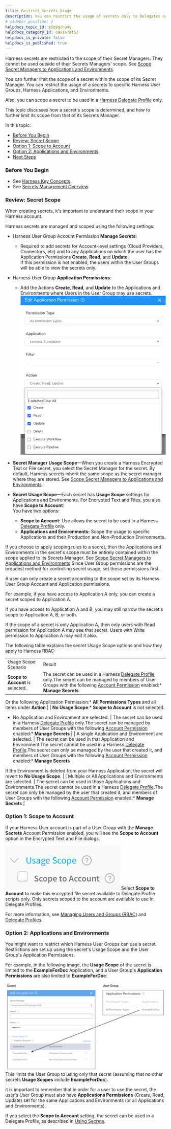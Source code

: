 ```yaml
---
title: Restrict Secrets Usage
description: You can restrict the usage of secrets only to Delegates or to specific Harness User Groups.
# sidebar_position: 2
helpdocs_topic_id: e5q9qcho4y
helpdocs_category_id: o9x167at52
helpdocs_is_private: false
helpdocs_is_published: true
---
```


Harness secrets are restricted to the scope of their Secret Managers. They cannot be used outside of their Secrets Managers' scope. See [Scope Secret Managers to Applications and Environments](scope-secret-managers-to-applications-and-environments.md).

You can further limit the scope of a secret within the scope of its Secret Manager. You can restrict the usage of a secrets to specific Harness User Groups, Harness Applications, and Environments.

Also, you can scope a secret to be used in a [Harness Delegate Profile](../../account/manage-delegates/use-a-secret-in-a-delegate-profile.md) only.

This topic discusses how a secret's scope is determined, and how to further limit its scope from that of its Secrets Manager.

In this topic:

* [Before You Begin](#before_you_begin)
* [Review: Secret Scope](#review_secret_scope)
* [Option 1: Scope to Account](#option_1_scope_to_account)
* [Option 2: Applications and Environments](#option_2_applications_and_environments)
* [Next Steps](#next_steps)

### Before You Begin

* See [Harness Key Concepts](https://docs.harness.io/article/4o7oqwih6h-harness-key-concepts).
* See [Secrets Management Overview](secret-management.md).

### Review: Secret Scope

When creating secrets, it's important to understand their scope in your Harness account.

Harness secrets are managed and scoped using the following settings:

* Harness User Group Account Permission **Manage Secrets**:
	+ Required to add secrets for Account-level settings (Cloud Providers, Connectors, etc) and to any Applications on which the user has the Application Permissions **Create**, **Read**, and **Update**.  
	If this permission is not enabled, the users within the User Groups will be able to view the secrets only.
* Harness User Group **Application Permissions**:
	+ Add the Actions **Create**, **Read**, and **Update** to the Applications and Environments where Users in the User Group may use secrets.![](./static/restrict-secrets-usage-56.png)

* **Secret Manager Usage Scope**—When you create a Harness Encrypted Text or File secret, you select the Secret Manager for the secret. By default, Harness secrets inherit the same scope as the secret manager where they are stored. See [Scope Secret Managers to Applications and Environments](scope-secret-managers-to-applications-and-environments.md).
* **Secret** **Usage Scope**—Each secret has **Usage Scope** settings for Applications and Environments. For Encrypted Text and Files, you also have **Scope to Account**:  
You have two options:
	+ **Scope to Account:** Use allows the secret to be used in a Harness [Delegate Profile](../../account/manage-delegates/delegate-installation.md) only.
	+ **Applications and Environments:** Scope the usage to specific Applications and their Production and Non-Production Environments.

If you choose to apply scoping rules to a secret, then the Applications and Environments in the secret's scope must be entirely contained within the scope applied to its Secrets Manager. See [Scope Secret Managers to Applications and Environments](scope-secret-managers-to-applications-and-environments.md).Since User Group permissions are the broadest method for controlling secret usage, set those permissions first.

A user can only create a secret according to the scope set by its Harness User Group Account and Application permissions.

For example, if you have access to Application A only, you can create a secret scoped to Application A.

If you have access to Application A and B, you may still narrow the secret's scope to Application A, B, or both.

If the scope of a secret is only Application A, then only users with Read permission for Application A may see that secret. Users with Write permission to Application A may edit it also.

The following table explains the secret Usage Scope options and how they apply to Harness RBAC:



|  |  |
| --- | --- |
| Usage Scope Scenario | Result |
| **Scope to Account** is selected. | The secret can be used in a Harness [Delegate Profile](../../account/manage-delegates/delegate-installation.md) only.The secret can be managed by members of User Groups with the following [Account Permission](../access-management-howtos/users-and-permissions.md) enabled:* **Manage Secrets**

Or the following Application Permission:* **All Permissions Types** and all items under **Action**
 |
| **No Usage Scope**:* **Scope to Account** is not selected.
* No Application and Environment are selected.
 | The secret can be used in a Harness [Delegate Profile](../../account/manage-delegates/delegate-installation.md) only.The secret can be managed by members of User Groups with the following [Account Permission](../access-management-howtos/users-and-permissions.md) enabled:* **Manage Secrets**
 |
| A single Application and Environment are selected. | The secret can be used in that Application and Environment.The secret cannot be used in a Harness [Delegate Profile](../../account/manage-delegates/delegate-installation.md).The secret can only be managed by the user that created it, and members of User Groups with the following [Account Permission](../access-management-howtos/users-and-permissions.md) enabled:* **Manage Secrets**

If the Environment is deleted from your Harness Application, the secret will revert to **No Usage Scope**. |
| Multiple or All Applications and Environments are selected. | The secret can be used in those Applications and Environments.The secret cannot be used in a Harness [Delegate Profile](../../account/manage-delegates/delegate-installation.md).The secret can only be managed by the user that created it, and members of User Groups with the following [Account Permission](../access-management-howtos/users-and-permissions.md) enabled:* **Manage Secrets**
 |

### Option 1: Scope to Account

If your Harness User account is part of a User Group with the **Manage Secrets** Account Permission enabled, you will see the **Scope to Account** option in the Encrypted Text and File dialogs.

![](./static/restrict-secrets-usage-57.png)
Select **Scope to Account** to make this encrypted file secret available to Delegate Profile scripts only. Only secrets scoped to the account are available to use in Delegate Profiles.

For more information, see [Managing Users and Groups (RBAC)](../access-management-howtos/users-and-permissions.md) and [Delegate Profiles](../../account/manage-delegates/delegate-installation.md#delegate-profiles).

### Option 2: Applications and Environments

You might want to restrict which Harness User Groups can use a secret. Restrictions are set up using the secret's Usage Scope and the User Group's Application Permissions.

For example, in the following image, the **Usage Scope** of the secret is limited to the **ExampleForDoc** Application, and a User Group's **Application Permissions** are also limited to **ExampleForDoc**:

![](./static/restrict-secrets-usage-58.png)
This limits the User Group to using only that secret (assuming that no other secrets **Usage Scopes** include **ExampleForDoc**).

it is important to remember that in order for a user to use the secret, the user's User Group must also have **Applications Permissions** (Create, Read, Update) set for the same Applications and Environments (or all Applications and Environments).

If you select the **Scope to Account** setting, the secret can be used in a Delegate Profile, as described in [Using Secrets](secret-management.md#using-secrets).

